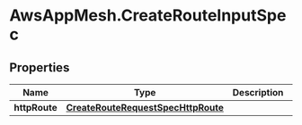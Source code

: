 # AwsAppMesh.CreateRouteInputSpec

## Properties

Name | Type | Description | Notes
------------ | ------------- | ------------- | -------------
**httpRoute** | [**CreateRouteRequestSpecHttpRoute**](CreateRouteRequestSpecHttpRoute.md) |  | [optional] 


